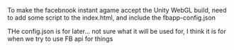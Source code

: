To make the facebnook instant agame accept the Unity WebGL build, 
need to add some script to the index.html, and include the fbapp-config.json

THe config.json is for later... not sure what it will be used for, I think it is for 
when we try to use FB api for things
